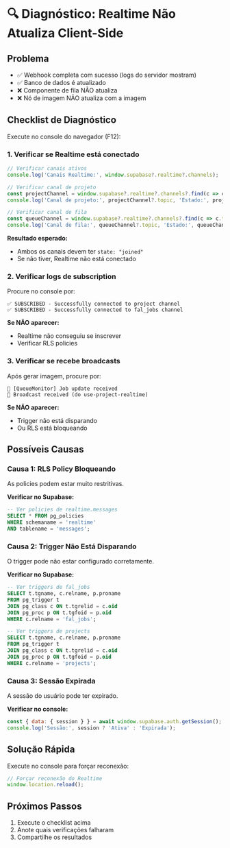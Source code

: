 # 🔍 Diagnóstico: Realtime Não Atualiza Client-Side

## Problema

- ✅ Webhook completa com sucesso (logs do servidor mostram)
- ✅ Banco de dados é atualizado
- ❌ Componente de fila NÃO atualiza
- ❌ Nó de imagem NÃO atualiza com a imagem

## Checklist de Diagnóstico

Execute no console do navegador (F12):

### 1. Verificar se Realtime está conectado

```javascript
// Verificar canais ativos
console.log('Canais Realtime:', window.supabase?.realtime?.channels);

// Verificar canal de projeto
const projectChannel = window.supabase?.realtime?.channels?.find(c => c.topic.includes('project:'));
console.log('Canal de projeto:', projectChannel?.topic, 'Estado:', projectChannel?.state);

// Verificar canal de fila
const queueChannel = window.supabase?.realtime?.channels?.find(c => c.topic.includes('fal_jobs:'));
console.log('Canal de fila:', queueChannel?.topic, 'Estado:', queueChannel?.state);
```

**Resultado esperado:**
- Ambos os canais devem ter `state: "joined"`
- Se não tiver, Realtime não está conectado

### 2. Verificar logs de subscription

Procure no console por:

```
✅ SUBSCRIBED - Successfully connected to project channel
✅ SUBSCRIBED - Successfully connected to fal_jobs channel
```

**Se NÃO aparecer:**
- Realtime não conseguiu se inscrever
- Verificar RLS policies

### 3. Verificar se recebe broadcasts

Após gerar imagem, procure por:

```
🔔 [QueueMonitor] Job update received
📨 Broadcast received (do use-project-realtime)
```

**Se NÃO aparecer:**
- Trigger não está disparando
- Ou RLS está bloqueando

## Possíveis Causas

### Causa 1: RLS Policy Bloqueando

As policies podem estar muito restritivas.

**Verificar no Supabase:**
```sql
-- Ver policies de realtime.messages
SELECT * FROM pg_policies 
WHERE schemaname = 'realtime' 
AND tablename = 'messages';
```

### Causa 2: Trigger Não Está Disparando

O trigger pode não estar configurado corretamente.

**Verificar no Supabase:**
```sql
-- Ver triggers de fal_jobs
SELECT t.tgname, c.relname, p.proname
FROM pg_trigger t
JOIN pg_class c ON t.tgrelid = c.oid
JOIN pg_proc p ON t.tgfoid = p.oid
WHERE c.relname = 'fal_jobs';

-- Ver triggers de projects
SELECT t.tgname, c.relname, p.proname
FROM pg_trigger t
JOIN pg_class c ON t.tgrelid = c.oid
JOIN pg_proc p ON t.tgfoid = p.oid
WHERE c.relname = 'projects';
```

### Causa 3: Sessão Expirada

A sessão do usuário pode ter expirado.

**Verificar no console:**
```javascript
const { data: { session } } = await window.supabase.auth.getSession();
console.log('Sessão:', session ? 'Ativa' : 'Expirada');
```

## Solução Rápida

Execute no console para forçar reconexão:

```javascript
// Forçar reconexão do Realtime
window.location.reload();
```

## Próximos Passos

1. Execute o checklist acima
2. Anote quais verificações falharam
3. Compartilhe os resultados
